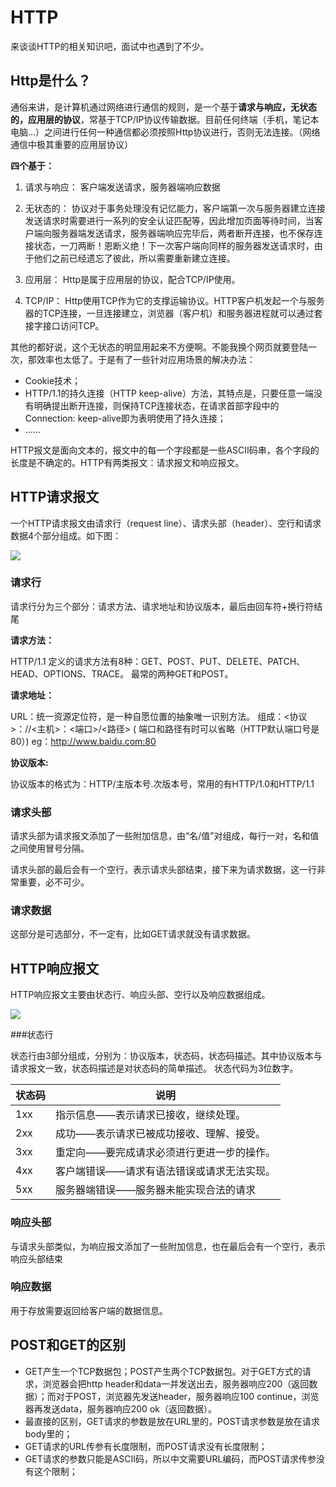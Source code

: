 # HTTP

来谈谈HTTP的相关知识吧，面试中也遇到了不少。

## Http是什么？
通俗来讲，是计算机通过网络进行通信的规则，是一个基于**请求与响应，无状态的，应用层的协议**，常基于TCP/IP协议传输数据。目前任何终端（手机，笔记本电脑...）之间进行任何一种通信都必须按照Http协议进行，否则无法连接。（网络通信中极其重要的应用层协议）

**四个基于：**

1. 请求与响应： 客户端发送请求，服务器端响应数据

2. 无状态的： 协议对于事务处理没有记忆能力，客户端第一次与服务器建立连接发送请求时需要进行一系列的安全认证匹配等，因此增加页面等待时间，当客户端向服务器端发送请求，服务器端响应完毕后，两者断开连接，也不保存连接状态，一刀两断！恩断义绝！下一次客户端向同样的服务器发送请求时，由于他们之前已经遗忘了彼此，所以需要重新建立连接。

3. 应用层： Http是属于应用层的协议，配合TCP/IP使用。

4. TCP/IP： Http使用TCP作为它的支撑运输协议。HTTP客户机发起一个与服务器的TCP连接，一旦连接建立，浏览器（客户机）和服务器进程就可以通过套接字接口访问TCP。

其他的都好说，这个无状态的明显用起来不方便啊。不能我换个网页就要登陆一次，那效率也太低了。于是有了一些针对应用场景的解决办法：
+ Cookie技术；
+ HTTP/1.1的持久连接（HTTP keep-alive）方法，其特点是，只要任意一端没有明确提出断开连接，则保持TCP连接状态，在请求首部字段中的Connection: keep-alive即为表明使用了持久连接；
+ ......

HTTP报文是面向文本的，报文中的每一个字段都是一些ASCII码串，各个字段的长度是不确定的。HTTP有两类报文：请求报文和响应报文。

## HTTP请求报文

一个HTTP请求报文由请求行（request line）、请求头部（header）、空行和请求数据4个部分组成。如下图：

![](http://www.runoob.com/wp-content/uploads/2013/11/2012072810301161.png)
 
### 请求行
请求行分为三个部分：请求方法、请求地址和协议版本，最后由回车符+换行符结尾

**请求方法：**

HTTP/1.1 定义的请求方法有8种：GET、POST、PUT、DELETE、PATCH、HEAD、OPTIONS、TRACE。
最常的两种GET和POST。

**请求地址：**

URL：统一资源定位符，是一种自愿位置的抽象唯一识别方法。
组成：<协议>：//<主机>：<端口>/<路径> ( 端口和路径有时可以省略（HTTP默认端口号是80）)
eg：http://www.baidu.com:80

**协议版本:**

协议版本的格式为：HTTP/主版本号.次版本号，常用的有HTTP/1.0和HTTP/1.1

### 请求头部

请求头部为请求报文添加了一些附加信息，由“名/值”对组成，每行一对，名和值之间使用冒号分隔。

请求头部的最后会有一个空行，表示请求头部结束，接下来为请求数据，这一行非常重要，必不可少。

### 请求数据

这部分是可选部分，不一定有，比如GET请求就没有请求数据。

## HTTP响应报文

HTTP响应报文主要由状态行、响应头部、空行以及响应数据组成。

![](http://www.runoob.com/wp-content/uploads/2013/11/2012072810301161.png)

###状态行

状态行由3部分组成，分别为：协议版本，状态码，状态码描述。其中协议版本与请求报文一致，状态码描述是对状态码的简单描述。
状态代码为3位数字。

状态码 | 说明
-|-
1xx|指示信息——表示请求已接收，继续处理。
2xx|成功——表示请求已被成功接收、理解、接受。
3xx|重定向——要完成请求必须进行更进一步的操作。
4xx|客户端错误——请求有语法错误或请求无法实现。
5xx|服务器端错误——服务器未能实现合法的请求

### 响应头部
与请求头部类似，为响应报文添加了一些附加信息，也在最后会有一个空行，表示响应头部结束

### 响应数据

用于存放需要返回给客户端的数据信息。

## POST和GET的区别

+ GET产生一个TCP数据包；POST产生两个TCP数据包。对于GET方式的请求，浏览器会把http header和data一并发送出去，服务器响应200（返回数据）；而对于POST，浏览器先发送header，服务器响应100 continue，浏览器再发送data，服务器响应200 ok（返回数据）。
+ 最直接的区别，GET请求的参数是放在URL里的，POST请求参数是放在请求body里的；
+ GET请求的URL传参有长度限制，而POST请求没有长度限制；
+ GET请求的参数只能是ASCII码，所以中文需要URL编码，而POST请求传参没有这个限制；


